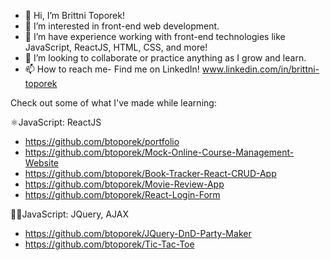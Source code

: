 - 👋 Hi, I’m Brittni Toporek!
- 👀 I’m interested in front-end web development.
- 🌱 I’m have experience working with front-end technologies like JavaScript, ReactJS, HTML, CSS, and more!
- 💞️ I’m looking to collaborate or practice anything as I grow and learn.
- 📫 How to reach me- Find me on LinkedIn! www.linkedin.com/in/brittni-toporek

Check out some of what I've made while learning:


⚛️JavaScript: ReactJS
- https://github.com/btoporek/portfolio
- https://github.com/btoporek/Mock-Online-Course-Management-Website
- https://github.com/btoporek/Book-Tracker-React-CRUD-App
- https://github.com/btoporek/Movie-Review-App
- https://github.com/btoporek/React-Login-Form

👩‍💻JavaScript: JQuery, AJAX
- https://github.com/btoporek/JQuery-DnD-Party-Maker
- https://github.com/btoporek/Tic-Tac-Toe

<!---

btoporek/btoporek is a ✨ special ✨ repository because its `README.md` (this file) appears on your GitHub profile.
You can click the Preview link to take a look at your changes.
--->
